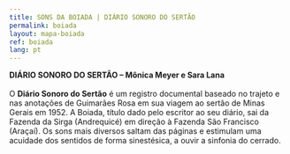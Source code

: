 ```yaml
---
title: SONS DA BOIADA | DIÁRIO SONORO DO SERTÃO
permalink: boiada
layout: mapa-boiada
ref: boiada
lang: pt
---
```


**DIÁRIO SONORO DO SERTÃO – Mônica Meyer e Sara Lana**
<br><br>
O **Diário Sonoro do Sertão** é um registro documental baseado no trajeto e nas anotações de Guimarães Rosa em sua viagem ao sertão de Minas Gerais em 1952. A Boiada, título dado pelo escritor ao seu diário, sai da Fazenda da Sirga (Andrequicé) em direção à Fazenda São Francisco (Araçaí). Os sons mais diversos  saltam das páginas e estimulam uma acuidade dos sentidos de forma sinestésica, a ouvir a sinfonia do cerrado.